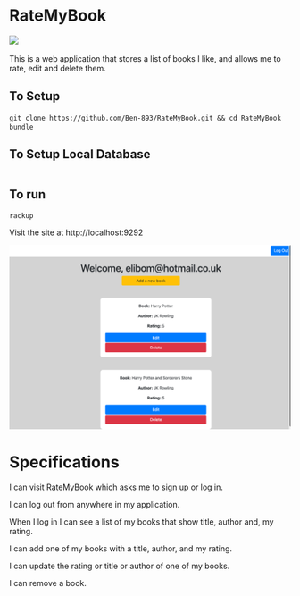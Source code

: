 # RateMyBook

<a href="https://codeclimate.com/github/Ben-893/RateMyBook/maintainability"><img src="https://api.codeclimate.com/v1/badges/5cb1adcbfc397e561c4a/maintainability" /></a>

This is a web application that stores a list of books I like, and allows me to rate, edit and delete them.

## To Setup
```
git clone https://github.com/Ben-893/RateMyBook.git && cd RateMyBook
bundle
```
## To Setup Local Database
```

```

## To run
```
rackup
```

Visit the site at http://localhost:9292

![alt text](Screenshot%202018-12-31%20at%2014.23.33.png)

# Specifications

I can visit RateMyBook which asks me to sign up or log in.

I can log out from anywhere in my application.

When I log in I can see a list of my books that show title, author and, my rating.

I can add one of my books with a title, author, and my rating.

I can update the rating or title or author of one of my books.

I can remove a book.
